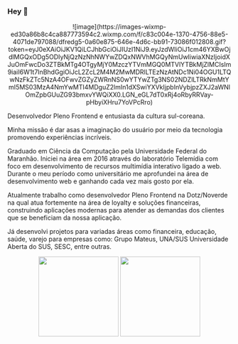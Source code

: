### Hey 👋

<div align='center'>
  ![image](https://images-wixmp-ed30a86b8c4ca887773594c2.wixmp.com/f/c83c004e-1370-4756-88e5-4071de797088/dfredg5-0a60e875-646e-4d6c-bb91-73086f012808.gif?token=eyJ0eXAiOiJKV1QiLCJhbGciOiJIUzI1NiJ9.eyJzdWIiOiJ1cm46YXBwOjdlMGQxODg5ODIyNjQzNzNhNWYwZDQxNWVhMGQyNmUwIiwiaXNzIjoidXJuOmFwcDo3ZTBkMTg4OTgyMjY0MzczYTVmMGQ0MTVlYTBkMjZlMCIsIm9iaiI6W1t7InBhdGgiOiJcL2ZcL2M4M2MwMDRlLTEzNzAtNDc1Ni04OGU1LTQwNzFkZTc5NzA4OFwvZGZyZWRnNS0wYTYwZTg3NS02NDZlLTRkNmMtYmI5MS03MzA4NmYwMTI4MDguZ2lmIn1dXSwiYXVkIjpbInVybjpzZXJ2aWNlOmZpbGUuZG93bmxvYWQiXX0.LGN_eGL7dT0xRj4oRbyRRVay-pHbyiXHru7YoVPcRro)
</div>

Desenvolvedor Pleno Frontend e entusiasta da cultura sul-coreana.

Minha missão é dar asas a imaginação do usuário por meio da tecnologia promovendo experiências incríveis.

Graduado em Ciência da Computação pela Universidade Federal do Maranhão. Iniciei na área em 2016 através do laboratório Telemídia com foco em desenvolvimento de recursos multimídia interativo ligado a web. Durante o meu período como universitário me aprofundei na área de desenvolvimento web e ganhando cada  vez mais gosto por ela.

Atualmente trabalho como desenvolvedor Pleno Frontend na Dotz/Noverde na qual atua fortemente na área de loyalty e soluções financeiras, construindo aplicações modernas para atender as demandas dos clientes que se beneficiam da nossa aplicação.

Já desenvolvi projetos para variadas áreas como financeira, educação, saúde, varejo para empresas como: Grupo Mateus, UNA/SUS Universidade Aberta do SUS, SESC, entre outras.

<div align='center'>
  <img height="180em" src="https://github-readme-stats.vercel.app/api?username=alfredots&show_icons=true&theme=blue-green&include_all_commits=true&count_private=true"/>
  <img height="180em" src="https://github-readme-stats.vercel.app/api/top-langs/?username=alfredots&layout=compact&langs_count=7&theme=blue-green"/>
</div>
